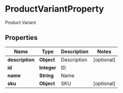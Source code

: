 

# ProductVariantProperty

Product Variant

## Properties

| Name | Type | Description | Notes |
|------------ | ------------- | ------------- | -------------|
|**description** | **Object** | Description |  [optional] |
|**id** | **Integer** | ID |  |
|**name** | **String** | Name |  |
|**sku** | **Object** | SKU |  [optional] |



